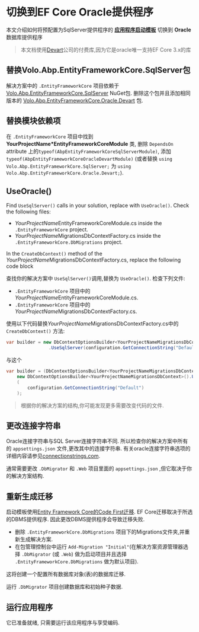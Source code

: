 # 切换到EF Core Oracle提供程序

本文介绍如何将预配置为SqlServer提供程序的 **[应用程序启动模板](Startup-Templates/Application.md)** 切换到 **Oracle** 数据库提供程序

> 本文档使用[Devart](https://www.devart.com/dotconnect/oracle/)公司的付费库,因为它是oracle唯一支持EF Core 3.x的库

## 替换Volo.Abp.EntityFrameworkCore.SqlServer包

解决方案中的 `.EntityFrameworkCore` 项目依赖于 [Volo.Abp.EntityFrameworkCore.SqlServer](https://www.nuget.org/packages/Volo.Abp.EntityFrameworkCore.SqlServer) NuGet包. 删除这个包并且添加相同版本的 [Volo.Abp.EntityFrameworkCore.Oracle.Devart](https://www.nuget.org/packages/Volo.Abp.EntityFrameworkCore.Oracle.Devart) 包.

## 替换模块依赖项

在 `.EntityFrameworkCore` 项目中找到 **YourProjectName*EntityFrameworkCoreModule** 类, 删除 `DependsOn` attribute 上的`typeof(AbpEntityFrameworkCoreSqlServerModule)`, 添加 `typeof(AbpEntityFrameworkCoreOracleDevartModule)` (或者替换 `using Volo.Abp.EntityFrameworkCore.SqlServer;` 为 `using Volo.Abp.EntityFrameworkCore.Oracle.Devart;`).

## UseOracle()

Find `UseSqlServer()` calls in your solution, replace with `UseOracle()`. Check the following files:

* *YourProjectName*EntityFrameworkCoreModule.cs inside the `.EntityFrameworkCore` project.
* *YourProjectName*MigrationsDbContextFactory.cs inside the `.EntityFrameworkCore.DbMigrations` project.

In the `CreateDbContext()` method of the *YourProjectName*MigrationsDbContextFactory.cs, replace the following code block

查找你的解决方案中 `UseSqlServer()`调用,替换为 `UseOracle()`. 检查下列文件:

* `.EntityFrameworkCore` 项目中的*YourProjectName*EntityFrameworkCoreModule.cs.
* `.EntityFrameworkCore` 项目中的*YourProjectName*MigrationsDbContextFactory.cs.

使用以下代码替换*YourProjectName*MigrationsDbContextFactory.cs中的  `CreateDbContext()` 方法:

```csharp
var builder = new DbContextOptionsBuilder<YourProjectNameMigrationsDbContext>()
                .UseSqlServer(configuration.GetConnectionString("Default"));
```

与这个

```csharp
var builder = (DbContextOptionsBuilder<YourProjectNameMigrationsDbContext>)
	new DbContextOptionsBuilder<YourProjectNameMigrationsDbContext>().UseOracle
	(
		configuration.GetConnectionString("Default")
	);
```

> 根据你的解决方案的结构,你可能发现更多需要改变代码的文件.

## 更改连接字符串

Oracle连接字符串与SQL Server连接字符串不同. 所以检查你的解决方案中所有的 `appsettings.json` 文件,更改其中的连接字符串. 有关oracle连接字符串选项的详细内容请参见[connectionstrings.com](https://www.connectionstrings.com/oracle/).

通常需要更改 `.DbMigrator` 和 `.Web` 项目里面的 `appsettings.json` ,但它取决于你的解决方案结构.

## 重新生成迁移

启动模板使用[Entity Framework Core的Code First迁移](https://docs.microsoft.com/zh-cn/ef/core/managing-schemas/migrations/). EF Core迁移取决于所选的DBMS提供程序. 因此更改DBMS提供程序会导致迁移失败.

* 删除 `.EntityFrameworkCore.DbMigrations` 项目下的Migrations文件夹,并重新生成解决方案.
* 在包管理控制台中运行 `Add-Migration "Initial"`(在解决方案资源管理器选择 `.DbMigrator`  (或 `.Web`) 做为启动项目并且选择 `.EntityFrameworkCore.DbMigrations` 做为默认项目).

这将创建一个配置所有数据库对象(表)的数据库迁移.

运行 `.DbMigrator` 项目创建数据库和初始种子数据.

## 运行应用程序

它已准备就绪, 只需要运行该应用程序与享受编码.